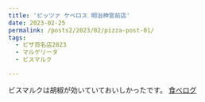 ```yaml
---
title: 'ピッツァ ケベロス 明治神宮前店'
date: 2023-02-25
permalink: /posts2/2023/02/pizza-post-01/
tags:
  - ピザ百名店2023
  - マルゲリータ
  - ビスマルク

---
```


ビスマルクは胡椒が効いていておいしかったです。
[食べログ](https://tabelog.com/tokyo/A1306/A130601/13171079/)

